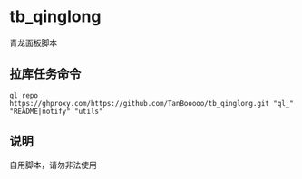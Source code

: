 # tb_qinglong
青龙面板脚本

## 拉库任务命令
```shell
ql repo https://ghproxy.com/https://github.com/TanBooooo/tb_qinglong.git "ql_" "README|notify" "utils"
```

## 说明
自用脚本，请勿非法使用